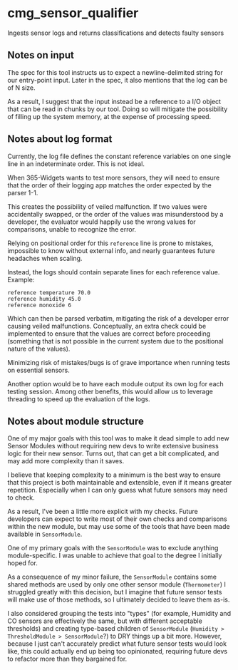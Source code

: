 # cmg_sensor_qualifier
Ingests sensor logs and returns classifications and detects faulty sensors

## Notes on input
The spec for this tool instructs us to expect a newline-delimited string for our entry-point input.
Later in the spec, it also mentions that the log can be of N size.

As a result, I suggest that the input instead be a reference to a I/O object that can be read in chunks by our tool.
Doing so will mitigate the possibility of filling up the system memory, at the expense of processing speed.

## Notes about log format
Currently, the log file defines the constant reference variables on one single line in an indeterminate order.
This is not ideal.

When 365-Widgets wants to test more sensors, they will need to ensure that the order of their logging app matches the order expected by the parser 1-1.

This creates the possibility of veiled malfunction.
If two values were accidentally swapped, or the order of the values was misunderstood by a developer, the evaluator would happily use the wrong values for comparisons, unable to recognize the error.

Relying on positional order for this `reference` line is prone to mistakes, impossible to know without external info, and nearly guarantees future headaches when scaling.

Instead, the logs should contain separate lines for each reference value.
Example:
```
reference temperature 70.0
reference humidity 45.0
reference monoxide 6
```
Which can then be parsed verbatim, mitigating the risk of a developer error causing veiled malfunctions.
Conceptually, an extra check could be implemented to ensure that the values are correct before proceeding (something that is not possible in the current system due to the positional nature of the values).

Minimizing risk of mistakes/bugs is of grave importance when running tests on essential sensors.

Another option would be to have each module output its own log for each testing session.
Among other benefits, this would allow us to leverage threading to speed up the evaluation of the logs.

## Notes about module structure
One of my major goals with this tool was to make it dead simple to add new Sensor Modules without requiring new devs to write extensive business logic for their new sensor.
Turns out, that can get a bit complicated, and may add more complexity than it saves.

I believe that keeping complexity to a minimum is the best way to ensure that this project is both maintainable and extensible, even if it means greater repetition. 
Especially when I can only guess what future sensors may need to check.

As a result, I've been a little more explicit with my checks.
Future developers can expect to write most of their own checks and comparisons within the new module, but may use some of the tools that have been made available in `SensorModule`.

One of my primary goals with the `SensorModule` was to exclude anything module-specific.
I was unable to achieve that goal to the degree I initially hoped for.

As a consequence of my minor failure, the `SensorModule` contains some shared methods are used by only one other sensor module (`Thermometer`)
I struggled greatly with this decision, but I imagine that future sensor tests will make use of those methods, so I ultimately decided to leave them as-is.

I also considered grouping the tests into "types" (for example, Humidity and CO sensors are effectively the same, but with different acceptable thresholds) and creating type-based children of `SensorModule` (`Humidity > ThresholdModule > SensorModule`?) to DRY things up a bit more.
However, because I just can't accurately predict what future sensor tests would look like, this could actually end up being too opinionated, requiring future devs to refactor more than they bargained for.
